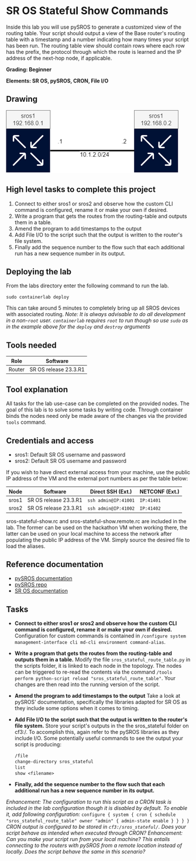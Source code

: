 # SR OS Stateful Show Commands

Inside this lab you will use pySROS to generate a customized view of the routing table. Your script should output a view of the Base router's routing table with a timestamp and a number indicating how many times your script has been run. The routing table view should contain rows where each row has the prefix, the protocol through which the route is learned and the IP address of the next-hop node, if applicable.

**Grading: Beginner**

**Elements: SR OS, pySROS, CRON, File I/O**

## Drawing

![topo](./_images/sros-stateful.png)

## High level tasks to complete this project

1. Connect to either sros1 or sros2 and observe how the custom CLI command is configured, rename it or make your own if desired.
2. Write a program that gets the routes from the routing-table and outputs them in a table.
3. Amend the program to add timestamps to the output
4. Add File I/O to the script such that the output is written to the router's file system.
5. Finally add the sequence number to the flow such that each additional run has a new sequence number in its output.

## Deploying the lab

From the labs directory enter the following command to run the lab.

```
sudo containerlab deploy
```

This can take around 5 minutes to completely bring up all SROS devices with associated routing.
*Note: It is always advisable to do all development in a non-`root` user.  `containerlab` requires `root` to run though so use `sudo` as in the example above for the `deploy` and `destroy` arguments*

## Tools needed  

| Role | Software |
| --- | --- |
| Router | SR OS release 23.3.R1 |

## Tool explanation

All tasks for the lab use-case can be completed on the provided nodes. The goal of this lab is to solve some tasks by writing code. Through container binds the nodes need only be made aware of the changes via the provided `tools` command.

## Credentials and access

* sros1:            Default SR OS username and password
* sros2:            Default SR OS username and password

If you wish to have direct external access from your machine, use the public IP address of the VM and the external port numbers as per the table below:

| Node          | Software |  Direct SSH (Ext.)      | NETCONF (Ext.) |
| -----         | ---------| ---------------------- | -------------- |
| sros1         |  SR OS release 23.3.R1 |`ssh admin@IP:41001`   | `IP:41401`     |
| sros2         |  SR OS release 23.3.R1 |`ssh admin@IP:41002`   | `IP:41402`     |

sros-stateful-show.rc and sros-stateful-show.remote.rc are included in the lab. The former can be used on the hackathon VM when working there, the latter can be used on your local machine to access the network after populating the public IP address of the VM. Simply source the desired file to load the aliases.

## Reference documentation

* [pySROS documentation](https://network.developer.nokia.com/static/sr/learn/pysros/latest)
* [pySROS repo](https://github.com/nokia/pysros)
* [SR OS documentation](https://documentation.nokia.com/sr/)

## Tasks

* **Connect to either sros1 or sros2 and observe how the custom CLI command is configured, rename it or make your own if desired.**
Configuration for custom commands is contained in `/configure system management-interface cli md-cli environment command-alias`.

* **Write a program that gets the routes from the routing-table and outputs them in a table.**
Modify the file `sros_stateful_route_table.py` in the scripts folder, it is linked to each node in the topology. The nodes can be triggered to re-read the contents via the command `/tools perform python-script reload "sros_stateful_route_table"`. Your changes are then read into the running version of the script.

* **Amend the program to add timestamps to the output**
Take a look at pySROS' documentation, specifically the libraries adapted for SR OS as they include some options when it comes to timing.

* **Add File I/O to the script such that the output is written to the router's file system.**
Store your script's outputs in the the sros_stateful folder on cf3:/. To accomplish this, again refer to the pySROS libraries as they include I/O. Some potentially useful commands to see the output your script is producing:

    ```
    /file
    change-directory sros_stateful
    list
    show <filename>
    ```

* **Finally, add the sequence number to the flow such that each additional run has a new sequence number in its output.**

*Enhancement: The configuration to run this script as a CRON task is included in the lab configuration though it is disabled by default. To enable it, add following configuration:*
    ```
    configure {
        system {
            cron {
                schedule "sros_stateful_route_table" owner "admin" {
                    admin-state enable
                }
            }
        }
    }
    ```
*CRON output is configured to be stored in `cf3:/sros_stateful/`. Does your script behave as intended when executed through CRON?*
*Enhancement: Can you make your script run from your local machine? This entails connecting to the routers with pySROS from a remote location instead of locally. Does the script behave the same in this scenario?*
